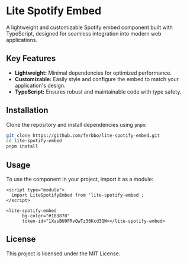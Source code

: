 
# Lite Spotify Embed

A lightweight and customizable Spotify embed component built with TypeScript, designed for seamless integration into modern web applications.

## Key Features

- **Lightweight:** Minimal dependencies for optimized performance.
- **Customizable:** Easily style and configure the embed to match your application's design.
- **TypeScript:** Ensures robust and maintainable code with type safety.

## Installation

Clone the repository and install dependencies using `pnpm`:

```bash
git clone https://github.com/ferbbo/lite-spotify-embed.git
cd lite-spotify-embed
pnpm install
```
## Usage
To use the component in your project, import it as a module:
```
<script type="module">
  import LiteSpotifyEmbed from 'lite-spotify-embed';
</script>

<lite-spotify-embed
      bg-color="#183870"
      token-id="1XasBU0FRvQwTz36Kcd3QW></lite-spotify-embed>
```

## License
This project is licensed under the MIT License.
